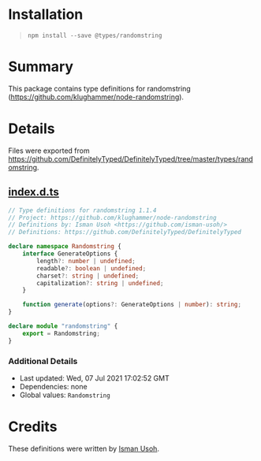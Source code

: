 # Installation
> `npm install --save @types/randomstring`

# Summary
This package contains type definitions for randomstring (https://github.com/klughammer/node-randomstring).

# Details
Files were exported from https://github.com/DefinitelyTyped/DefinitelyTyped/tree/master/types/randomstring.
## [index.d.ts](https://github.com/DefinitelyTyped/DefinitelyTyped/tree/master/types/randomstring/index.d.ts)
````ts
// Type definitions for randomstring 1.1.4
// Project: https://github.com/klughammer/node-randomstring
// Definitions by: Isman Usoh <https://github.com/isman-usoh/>
// Definitions: https://github.com/DefinitelyTyped/DefinitelyTyped

declare namespace Randomstring {
    interface GenerateOptions {
        length?: number | undefined;
        readable?: boolean | undefined;
        charset?: string | undefined;
        capitalization?: string | undefined;
    }

    function generate(options?: GenerateOptions | number): string;
}

declare module "randomstring" {
    export = Randomstring;
}

````

### Additional Details
 * Last updated: Wed, 07 Jul 2021 17:02:52 GMT
 * Dependencies: none
 * Global values: `Randomstring`

# Credits
These definitions were written by [Isman Usoh](https://github.com/isman-usoh).
